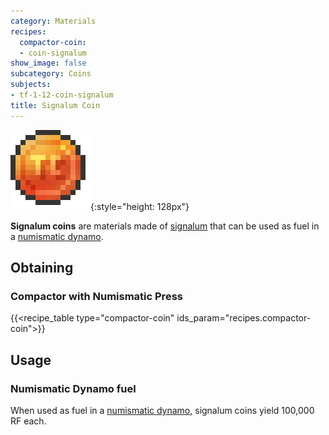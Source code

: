 ```yaml
---
category: Materials
recipes:
  compactor-coin:
  - coin-signalum
show_image: false
subcategory: Coins
subjects:
- tf-1-12-coin-signalum
title: Signalum Coin
---
```


![Signalum coin](/assets/images/docs/1.12/thermal-foundation/coin-signalum.png){:style="height: 128px"}


**Signalum coins** are materials made of [signalum](../signalum-ingot/) that
can be used as fuel in a [numismatic dynamo](../../thermal-expansion/numismatic-dynamo/).


Obtaining
---------

### Compactor with Numismatic Press
{{<recipe_table type="compactor-coin" ids_param="recipes.compactor-coin">}}


Usage
-----

### Numismatic Dynamo fuel
When used as fuel in a [numismatic dynamo](../../thermal-expansion/numismatic-dynamo/), signalum
coins yield 100,000 RF each.
